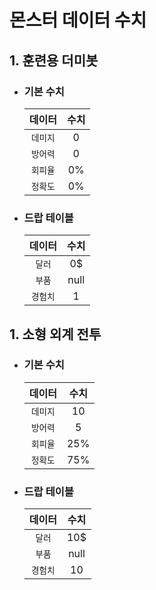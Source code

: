 # 몬스터 데이터 수치

## 1. 훈련용 더미봇
* ### 기본 수치
  | 데이터 | 수치 |
  | :---: | :---: |
  | `데미지` | 0 |
  | `방어력` | 0 |
  | `회피율` | 0% |
  | `정확도` | 0% |
* ### 드랍 테이블
  | 데이터 | 수치 |
  | :---: | :---: |
  | `달러` | 0$ |
  | `부품` | null |
  | `경험치` | 1 |

## 1. 소형 외계 전투 
* ### 기본 수치
  | 데이터 | 수치 |
  | :---: | :---: |
  | `데미지` | 10 |
  | `방어력` | 5 |
  | `회피율` | 25% |
  | `정확도` | 75% |
* ### 드랍 테이블
  | 데이터 | 수치 |
  | :---: | :---: |
  | `달러` | 10$ |
  | `부품` | null |
  | `경험치` | 10 |
